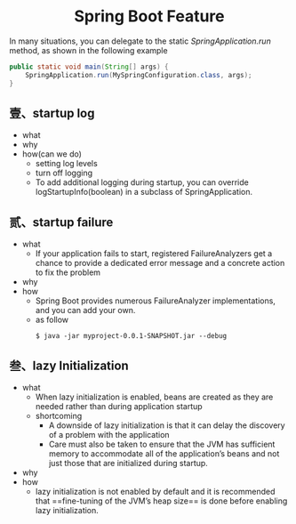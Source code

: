 # <center>Spring Boot Feature</center>

In many situations, you can delegate to the static *SpringApplication.run* method, as shown in the following example
```java
public static void main(String[] args) {
    SpringApplication.run(MySpringConfiguration.class, args);
}
```

## 壹、startup log

+ what
+ why
+ how(can we do)
    + setting log levels
    + turn off logging
    + To add additional logging during startup, you can override logStartupInfo(boolean) in a subclass of SpringApplication.

## 贰、startup failure

+ what
    + If your application fails to start, registered FailureAnalyzers get a chance to provide a dedicated error message and a concrete action to fix the problem
+ why
+ how
    + Spring Boot provides numerous FailureAnalyzer implementations, and you can add your own.
    + as follow
        ```git
        $ java -jar myproject-0.0.1-SNAPSHOT.jar --debug
        ```

## 叁、lazy Initialization

+ what
    + When lazy initialization is enabled, beans are created as they are needed rather than during application startup
    + shortcoming
        + A downside of lazy initialization is that it can delay the discovery of a problem with the application
        + Care must also be taken to ensure that the JVM has sufficient memory to accommodate all of the application’s beans and not just those that are initialized during startup.
+ why
+ how
    + lazy initialization is not enabled by default and it is recommended that ==fine-tuning of the JVM’s heap size== is done before enabling lazy initialization.